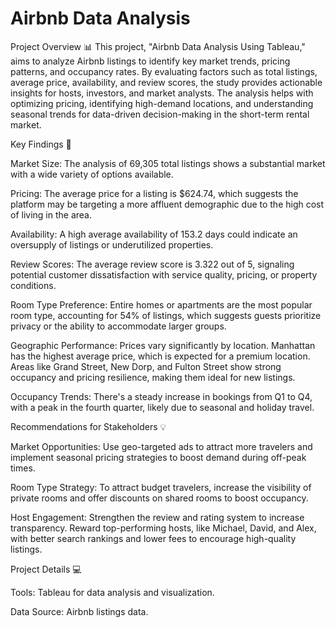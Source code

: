 # Airbnb Data Analysis
Project Overview 📊
This project, "Airbnb Data Analysis Using Tableau," aims to analyze Airbnb listings to identify key market trends, pricing patterns, and occupancy rates. By evaluating factors such as total listings, average price, availability, and review scores, the study provides actionable insights for hosts, investors, and market analysts. The analysis helps with optimizing pricing, identifying high-demand locations, and understanding seasonal trends for data-driven decision-making in the short-term rental market.



Key Findings 🔎

Market Size: The analysis of 69,305 total listings shows a substantial market with a wide variety of options available.




Pricing: The average price for a listing is $624.74, which suggests the platform may be targeting a more affluent demographic due to the high cost of living in the area.




Availability: A high average availability of 153.2 days could indicate an oversupply of listings or underutilized properties.




Review Scores: The average review score is 3.322 out of 5, signaling potential customer dissatisfaction with service quality, pricing, or property conditions.




Room Type Preference: Entire homes or apartments are the most popular room type, accounting for 54% of listings, which suggests guests prioritize privacy or the ability to accommodate larger groups.



Geographic Performance: Prices vary significantly by location. Manhattan has the highest average price, which is expected for a premium location. Areas like Grand Street, New Dorp, and Fulton Street show strong occupancy and pricing resilience, making them ideal for new listings.





Occupancy Trends: There's a steady increase in bookings from Q1 to Q4, with a peak in the fourth quarter, likely due to seasonal and holiday travel.

Recommendations for Stakeholders 💡

Market Opportunities: Use geo-targeted ads to attract more travelers and implement seasonal pricing strategies to boost demand during off-peak times.


Room Type Strategy: To attract budget travelers, increase the visibility of private rooms and offer discounts on shared rooms to boost occupancy.


Host Engagement: Strengthen the review and rating system to increase transparency. Reward top-performing hosts, like Michael, David, and Alex, with better search rankings and lower fees to encourage high-quality listings.



Project Details 💻

Tools: Tableau for data analysis and visualization.

Data Source: Airbnb listings data.

